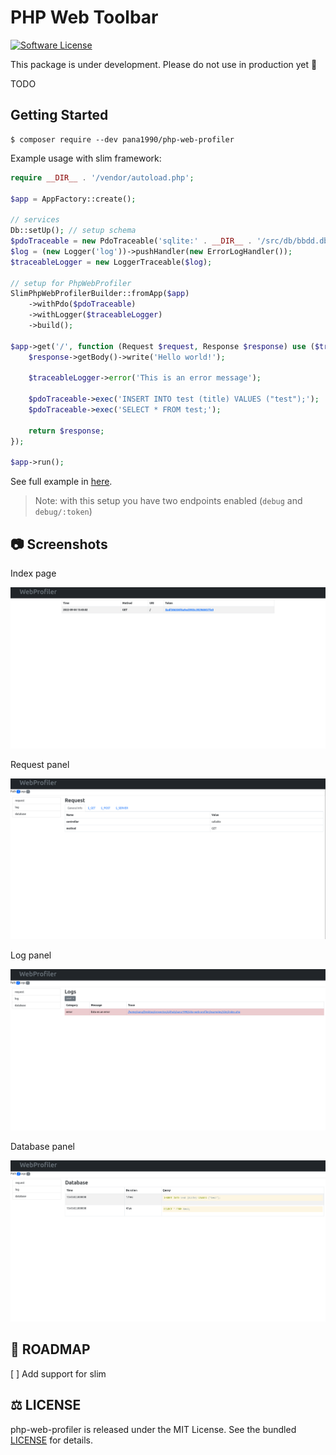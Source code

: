 # PHP Web Toolbar

[![Software License](https://img.shields.io/badge/license-MIT-brightgreen.svg?style=flat-square)](LICENSE)

This package is under development. Please do not use in production yet 🙏

TODO

## Getting Started

```
$ composer require --dev pana1990/php-web-profiler
```
Example usage with slim framework:

```php
require __DIR__ . '/vendor/autoload.php';

$app = AppFactory::create();

// services
Db::setUp(); // setup schema
$pdoTraceable = new PdoTraceable('sqlite:' . __DIR__ . '/src/db/bbdd.db');
$log = (new Logger('log'))->pushHandler(new ErrorLogHandler());
$traceableLogger = new LoggerTraceable($log);

// setup for PhpWebProfiler
SlimPhpWebProfilerBuilder::fromApp($app)
    ->withPdo($pdoTraceable)
    ->withLogger($traceableLogger)
    ->build();

$app->get('/', function (Request $request, Response $response) use ($traceableLogger, $pdoTraceable) {
    $response->getBody()->write('Hello world!');

    $traceableLogger->error('This is an error message');

    $pdoTraceable->exec('INSERT INTO test (title) VALUES ("test");');
    $pdoTraceable->exec('SELECT * FROM test;');

    return $response;
});

$app->run();
```

See full example in [here](./examples/slim).

> Note: with this setup you have two endpoints enabled (`debug` and `debug/:token`) 

## 📷 Screenshots

Index page

![Request panel](./docs/screenshots/index.png)

Request panel

![Request panel](./docs/screenshots/request.png)

Log panel

![Log panel](./docs/screenshots/log.png)

Database panel

![Database panel](./docs/screenshots/database.png)

## 📅 ROADMAP

[ ] Add support for slim

## ⚖️ LICENSE

php-web-profiler is released under the MIT License. See the bundled [LICENSE](LICENSE) for details.
